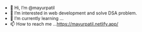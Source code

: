 - 👋 Hi, I’m @mayurpatil
- 👀 I’m interested in web development and solve DSA problem.
- 🌱 I’m currently learning ...
- 📫 How to reach me ...https://mayurpatil.netlify.app/

<!---
mayurpatil2000/mayurpatil2000 is a ✨ special ✨ repository because its `README.md` (this file) appears on your GitHub profile.
You can click the Preview link to take a look at your changes.
--->
